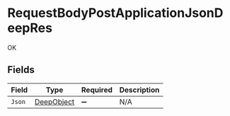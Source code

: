 # RequestBodyPostApplicationJsonDeepRes

OK


## Fields

| Field                                           | Type                                            | Required                                        | Description                                     |
| ----------------------------------------------- | ----------------------------------------------- | ----------------------------------------------- | ----------------------------------------------- |
| `Json`                                          | [DeepObject](../../Models/Shared/DeepObject.md) | :heavy_minus_sign:                              | N/A                                             |